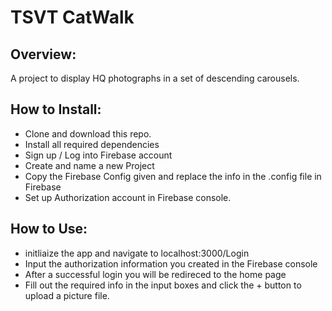 # TSVT CatWalk


## Overview:

A project to display HQ photographs in a set of descending carousels. 






## How to Install:

- Clone and download this repo. 
- Install all required dependencies
- Sign up / Log into Firebase account
- Create and name a new Project
- Copy the Firebase Config given and replace the info in the .config file in Firebase 
- Set up Authorization account in Firebase console. 


## How to Use:

- initliaize the app and navigate to localhost:3000/Login
- Input the authorization information you created in the Firebase console 
- After a successful login you will be redireced to the home page
- Fill out the required info in the input boxes and click the + button to upload a picture file. 
